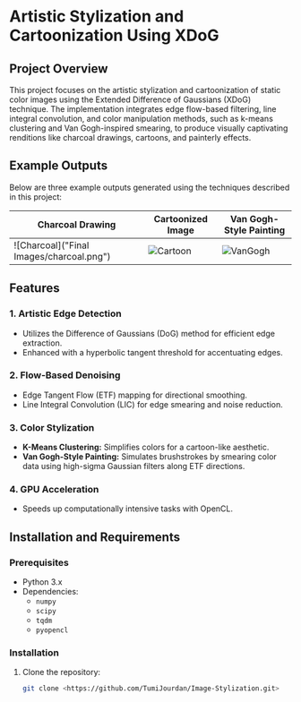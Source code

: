 # Artistic Stylization and Cartoonization Using XDoG

## Project Overview

This project focuses on the artistic stylization and cartoonization of static color images using the Extended Difference of Gaussians (XDoG) technique. The implementation integrates edge flow-based filtering, line integral convolution, and color manipulation methods, such as k-means clustering and Van Gogh-inspired smearing, to produce visually captivating renditions like charcoal drawings, cartoons, and painterly effects.

## Example Outputs

Below are three example outputs generated using the techniques described in this project:

| **Charcoal Drawing** | **Cartoonized Image** | **Van Gogh-Style Painting** |
|-----------------------|-----------------------|-----------------------------|
| ![Charcoal]("Final Images/charcoal.png")       | ![Cartoon](#)        | ![VanGogh](#)              |

## Features

### 1. **Artistic Edge Detection**
   - Utilizes the Difference of Gaussians (DoG) method for efficient edge extraction.
   - Enhanced with a hyperbolic tangent threshold for accentuating edges.
   
### 2. **Flow-Based Denoising**
   - Edge Tangent Flow (ETF) mapping for directional smoothing.
   - Line Integral Convolution (LIC) for edge smearing and noise reduction.

### 3. **Color Stylization**
   - **K-Means Clustering:** Simplifies colors for a cartoon-like aesthetic.
   - **Van Gogh-Style Painting:** Simulates brushstrokes by smearing color data using high-sigma Gaussian filters along ETF directions.

### 4. **GPU Acceleration**
   - Speeds up computationally intensive tasks with OpenCL.

## Installation and Requirements

### Prerequisites
- Python 3.x
- Dependencies:
  - `numpy`
  - `scipy`
  - `tqdm`
  - `pyopencl`

### Installation
1. Clone the repository:
   ```bash
   git clone <https://github.com/TumiJourdan/Image-Stylization.git>
